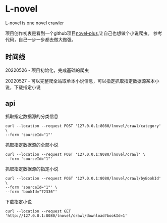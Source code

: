 # L-novel
L-novel is one novel crawler

项目创作初衷是看到一个github项目[novel-plus](https://github.com/201206030/novel-plus),让自己也想做个小说爬虫。
参考代码，自己一步一步都去做大做强。



## 时间线
20220526 - 项目初始化，完成基础的爬虫

20220527 - 可以完整爬全站取单本小说信息，可以指定抓取指定数据源某本小说，下载指定小说



## api
抓取指定数据源的分类信息

```http
curl --location --request POST '127.0.0.1:8080/lnovel/crawl/category' \
--form 'sourceId="1"' 
```



抓取指定数据源的全部小说

```http
curl --location --request POST '127.0.0.1:8080/lnovel/crawl' \
--form 'sourceId="1"' 
```



抓取指定数据源的指定小说

```http
curl --location --request POST '127.0.0.1:8080/lnovel/crawl/byBookId' \
--form 'sourceId="1"' \
--form 'bookId="72336"'
```


下载指定小说

```http
curl --location --request GET 'http://127.0.0.1:8080/lnovel/crawl/download?bookId=1'
```
